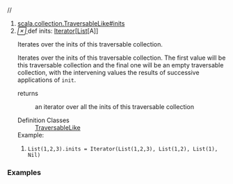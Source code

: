 //
<ol>
<li><a href="https://www.scala-lang.org/api/2.12.3/scala/collection/immutable/List.html#inits:Iterator[Repr]">scala.collection.TraversableLike#inits</a></li>
<li name="scala.collection.TraversableLike#inits" visbl="pub" class="indented0 " data-isabs="false" fullcomment="yes" group="Ungrouped"> <a id="inits:Iterator[Repr]"></a><a id="inits:Iterator[List[A]]"></a> <span class="permalink"> <a href="../../../scala/collection/immutable/List.html#inits:Iterator[Repr]" title="Permalink"> <i class="material-icons"></i> </a> </span> <span class="modifier_kind"> <span class="modifier"></span> <span class="kind">def</span> </span> <span class="symbol"> <span class="name">inits</span><span class="result">: <a href="../Iterator.html" class="extype" name="scala.collection.Iterator">Iterator</a>[<a href="" class="extype" name="scala.collection.immutable.List">List</a>[<span class="extype" name="scala.collection.immutable.List.A">A</span>]]</span> </span> <p class="shortcomment cmt">Iterates over the inits of this traversable collection.</p>
 <div class="fullcomment">
  <div class="comment cmt">
   <p>Iterates over the inits of this traversable collection. The first value will be this traversable collection and the final one will be an empty traversable collection, with the intervening values the results of successive applications of <code>init</code>. </p>
  </div>
  <dl class="paramcmts block">
   <dt>
    returns
   </dt>
   <dd class="cmt">
    <p>an iterator over all the inits of this traversable collection</p>
   </dd>
  </dl>
  <dl class="attributes block"> 
   <dt>
    Definition Classes
   </dt>
   <dd>
    <a href="../TraversableLike.html" class="extype" name="scala.collection.TraversableLike">TraversableLike</a>
   </dd>
   <div class="block">
    Example: 
    <ol>
     <li class="cmt"><p><code>List(1,2,3).inits = Iterator(List(1,2,3), List(1,2), List(1), Nil)</code></p></li>
    </ol> 
   </div>
  </dl>
 </div> </li>
        </ol>


### Examples



























